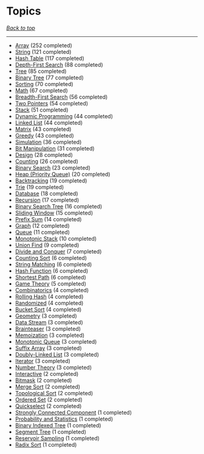# Topics

*[Back to top](<../README.md>)*

------

- [Array](<by_topic/Array.md>) (252 completed)
- [String](<by_topic/String.md>) (121 completed)
- [Hash Table](<by_topic/Hash Table.md>) (117 completed)
- [Depth-First Search](<by_topic/Depth-First Search.md>) (88 completed)
- [Tree](<by_topic/Tree.md>) (85 completed)
- [Binary Tree](<by_topic/Binary Tree.md>) (77 completed)
- [Sorting](<by_topic/Sorting.md>) (70 completed)
- [Math](<by_topic/Math.md>) (67 completed)
- [Breadth-First Search](<by_topic/Breadth-First Search.md>) (56 completed)
- [Two Pointers](<by_topic/Two Pointers.md>) (54 completed)
- [Stack](<by_topic/Stack.md>) (51 completed)
- [Dynamic Programming](<by_topic/Dynamic Programming.md>) (44 completed)
- [Linked List](<by_topic/Linked List.md>) (44 completed)
- [Matrix](<by_topic/Matrix.md>) (43 completed)
- [Greedy](<by_topic/Greedy.md>) (43 completed)
- [Simulation](<by_topic/Simulation.md>) (36 completed)
- [Bit Manipulation](<by_topic/Bit Manipulation.md>) (31 completed)
- [Design](<by_topic/Design.md>) (28 completed)
- [Counting](<by_topic/Counting.md>) (26 completed)
- [Binary Search](<by_topic/Binary Search.md>) (23 completed)
- [Heap (Priority Queue)](<by_topic/Heap (Priority Queue).md>) (20 completed)
- [Backtracking](<by_topic/Backtracking.md>) (19 completed)
- [Trie](<by_topic/Trie.md>) (19 completed)
- [Database](<by_topic/Database.md>) (18 completed)
- [Recursion](<by_topic/Recursion.md>) (17 completed)
- [Binary Search Tree](<by_topic/Binary Search Tree.md>) (16 completed)
- [Sliding Window](<by_topic/Sliding Window.md>) (15 completed)
- [Prefix Sum](<by_topic/Prefix Sum.md>) (14 completed)
- [Graph](<by_topic/Graph.md>) (12 completed)
- [Queue](<by_topic/Queue.md>) (11 completed)
- [Monotonic Stack](<by_topic/Monotonic Stack.md>) (10 completed)
- [Union Find](<by_topic/Union Find.md>) (9 completed)
- [Divide and Conquer](<by_topic/Divide and Conquer.md>) (7 completed)
- [Counting Sort](<by_topic/Counting Sort.md>) (6 completed)
- [String Matching](<by_topic/String Matching.md>) (6 completed)
- [Hash Function](<by_topic/Hash Function.md>) (6 completed)
- [Shortest Path](<by_topic/Shortest Path.md>) (6 completed)
- [Game Theory](<by_topic/Game Theory.md>) (5 completed)
- [Combinatorics](<by_topic/Combinatorics.md>) (4 completed)
- [Rolling Hash](<by_topic/Rolling Hash.md>) (4 completed)
- [Randomized](<by_topic/Randomized.md>) (4 completed)
- [Bucket Sort](<by_topic/Bucket Sort.md>) (4 completed)
- [Geometry](<by_topic/Geometry.md>) (3 completed)
- [Data Stream](<by_topic/Data Stream.md>) (3 completed)
- [Brainteaser](<by_topic/Brainteaser.md>) (3 completed)
- [Memoization](<by_topic/Memoization.md>) (3 completed)
- [Monotonic Queue](<by_topic/Monotonic Queue.md>) (3 completed)
- [Suffix Array](<by_topic/Suffix Array.md>) (3 completed)
- [Doubly-Linked List](<by_topic/Doubly-Linked List.md>) (3 completed)
- [Iterator](<by_topic/Iterator.md>) (3 completed)
- [Number Theory](<by_topic/Number Theory.md>) (3 completed)
- [Interactive](<by_topic/Interactive.md>) (2 completed)
- [Bitmask](<by_topic/Bitmask.md>) (2 completed)
- [Merge Sort](<by_topic/Merge Sort.md>) (2 completed)
- [Topological Sort](<by_topic/Topological Sort.md>) (2 completed)
- [Ordered Set](<by_topic/Ordered Set.md>) (2 completed)
- [Quickselect](<by_topic/Quickselect.md>) (2 completed)
- [Strongly Connected Component](<by_topic/Strongly Connected Component.md>) (1 completed)
- [Probability and Statistics](<by_topic/Probability and Statistics.md>) (1 completed)
- [Binary Indexed Tree](<by_topic/Binary Indexed Tree.md>) (1 completed)
- [Segment Tree](<by_topic/Segment Tree.md>) (1 completed)
- [Reservoir Sampling](<by_topic/Reservoir Sampling.md>) (1 completed)
- [Radix Sort](<by_topic/Radix Sort.md>) (1 completed)
